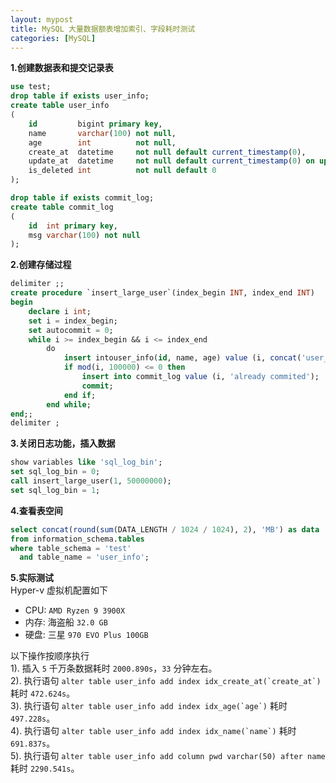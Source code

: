 ```yaml
---
layout: mypost 
title: MySQL 大量数据额表增加索引、字段耗时测试 
categories: [MySQL]
---
```


**1.创建数据表和提交记录表**

```sql
use test;
drop table if exists user_info;
create table user_info
(
    id         bigint primary key,
    name       varchar(100) not null,
    age        int          not null,
    create_at  datetime     not null default current_timestamp(0),
    update_at  datetime     not null default current_timestamp(0) on update current_timestamp(0),
    is_deleted int          not null default 0
);

drop table if exists commit_log;
create table commit_log
(
    id  int primary key,
    msg varchar(100) not null
);
```

**2.创建存储过程**

```sql
delimiter ;;
create procedure `insert_large_user`(index_begin INT, index_end INT)
begin
    declare i int;
    set i = index_begin;
    set autocommit = 0;
    while i >= index_begin && i <= index_end
        do
            insert intouser_info(id, name, age) value (i, concat('user_', i), i % 100); set i = i + 1;
            if mod(i, 100000) <= 0 then
                insert into commit_log value (i, 'already commited');
                commit;
            end if;
        end while;
end;;
delimiter ;
```

**3.关闭日志功能，插入数据**

```sql
show variables like 'sql_log_bin';
set sql_log_bin = 0;
call insert_large_user(1, 50000000);
set sql_log_bin = 1;
```

**4.查看表空间**

```sql
select concat(round(sum(DATA_LENGTH / 1024 / 1024), 2), 'MB') as data
from information_schema.tables
where table_schema = 'test'
  and table_name = 'user_info';
```

**5.实际测试**  
Hyper-v 虚拟机配置如下  
- CPU: `AMD Ryzen 9 3900X `  
- 内存: 海盗船 `32.0 GB`   
- 硬盘: 三星 `970 EVO Plus 100GB`  

以下操作按顺序执行   
1). 插入 `5` 千万条数据耗时 `2000.890s`，`33` 分钟左右。  
2). 执行语句 ``alter table user_info add index idx_create_at(`create_at`)`` 耗时 `472.624s`。   
3). 执行语句 ``alter table user_info add index idx_age(`age`)`` 耗时 `497.228s`。  
4). 执行语句 ``alter table user_info add index idx_name(`name`)`` 耗时 `691.837s`。  
5). 执行语句 `alter table user_info add column pwd varchar(50) after name` 耗时 `2290.541s`。

